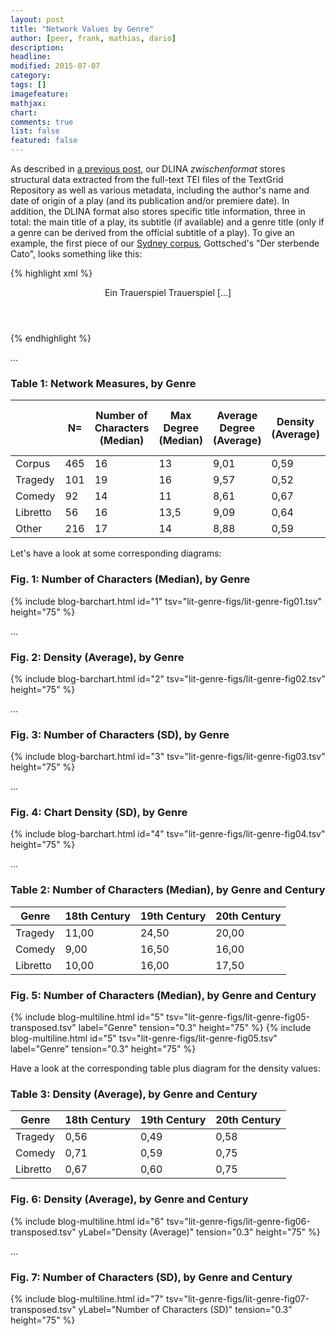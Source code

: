 ```yaml
---
layout: post
title: "Network Values by Genre"
author: [peer, frank, mathias, dario]
description: 
headline: 
modified: 2015-07-07
category:
tags: []
imagefeature: 
mathjax: 
chart: 
comments: true
list: false
featured: false
---
```

As described in [a previous post](/Introducing-Our-Zwischenformat/), our DLINA *zwischenformat* stores structural data extracted from the full-text TEI files of the TextGrid Repository as well as various metadata, including the author's name and date of origin of a play (and its publication and/or premiere date). In addition, the DLINA format also stores specific title information, three in total: the main title of a play, its subtitle (if available) and a genre title (only if a genre can be derived from the official subtitle of a play). To give an example, the first piece of our [Sydney corpus](/Introducing-DLINA-Corpus-15-07-Codename-Sydney/), Gottsched's "Der sterbende Cato", looks something like this:

{% highlight xml %}
<header>
 <title>Der sterbende Cato</title>
 <subtitle>Ein Trauerspiel</subtitle>  
 <genretitle>Trauerspiel</genretitle>
 [...]
</header>
{% endhighlight %}




...

### Table 1: Network Measures, by Genre

|          | N=  | Number of Characters (Median) | Max Degree (Median) | Average Degree (Average) | Density (Average) | Average Path Length (Average) |
|----------|-----|-------------------------------|---------------------|--------------------------|-------------------|-------------------------------|
| Corpus   | 465 | 16                            | 13                  | 9,01                     | 0,59              | 1,46                          |
| Tragedy  | 101 | 19                            | 16                  | 9,57                     | 0,52              | 1,56                          |
| Comedy   | 92  | 14                            | 11                  | 8,61                     | 0,67              | 1,36                          |
| Libretto | 56  | 16                            | 13,5                | 9,09                     | 0,64              | 1,39                          |
| Other    | 216 | 17                            | 14                  | 8,88                     | 0,59              | 1,48                          | 

Let's have a look at some corresponding diagrams:

### Fig. 1: Number of Characters (Median), by Genre

{% include blog-barchart.html id="1" tsv="lit-genre-figs/lit-genre-fig01.tsv" height="75" %}

...

### Fig. 2: Density (Average), by Genre

{% include blog-barchart.html id="2" tsv="lit-genre-figs/lit-genre-fig02.tsv" height="75" %}

...

### Fig. 3: Number of Characters (SD), by Genre

{% include blog-barchart.html id="3" tsv="lit-genre-figs/lit-genre-fig03.tsv" height="75" %}

...

### Fig. 4: Chart Density (SD), by Genre

{% include blog-barchart.html id="4" tsv="lit-genre-figs/lit-genre-fig04.tsv" height="75" %}

...

### Table 2: Number of Characters (Median), by Genre and Century

| Genre    | 18th Century | 19th Century | 20th Century |
|----------|--------------|--------------|--------------|
| Tragedy  | 11,00        | 24,50        | 20,00        |
| Comedy   | 9,00         | 16,50        | 16,00        |
| Libretto | 10,00        | 16,00        | 17,50        |

### Fig. 5: Number of Characters (Median), by Genre and Century

{% include blog-multiline.html id="5" tsv="lit-genre-figs/lit-genre-fig05-transposed.tsv" label="Genre" tension="0.3" height="75" %}
{% include blog-multiline.html id="5" tsv="lit-genre-figs/lit-genre-fig05.tsv" label="Genre" tension="0.3" height="75" %}

Have a look at the corresponding table plus diagram for the density values:

### Table 3: Density (Average), by Genre and Century

| Genre    | 18th Century | 19th Century | 20th Century |
|----------|--------------|--------------|--------------|
| Tragedy  | 0,56         | 0,49         | 0,58         |
| Comedy   | 0,71         | 0,59         | 0,75         |
| Libretto | 0,67         | 0,60         | 0,75         |

### Fig. 6: Density (Average), by Genre and Century

{% include blog-multiline.html id="6" tsv="lit-genre-figs/lit-genre-fig06-transposed.tsv" yLabel="Density (Average)" tension="0.3" height="75" %}

...

### Fig. 7: Number of Characters (SD), by Genre and Century

{% include blog-multiline.html id="7" tsv="lit-genre-figs/lit-genre-fig07-transposed.tsv" yLabel="Number of Characters (SD)" tension="0.3" height="75" %}
